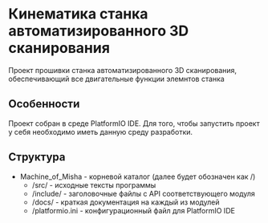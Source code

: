 # Кинематика станка автоматизированного 3D сканирования

Проект прошивки станка автоматизированного 3D сканирования, обеспечивающий
все двигательные функции элемнтов станка

## Особенности

Проект собран в среде PlatformIO IDE. Для того, чтобы запустить
проект у себя необходимо иметь данную среду разработки.

## Структура

- Machine_of_Misha - корневой каталог (далее будет обозначен как /)
    - /src/ - исходные тексты программы
    - /include/ - заголовочные файлы с API соответствующего модуля
    - /docs/ - краткая документация на каждый из модулей
    - /platformio.ini - конфигурационный файл для PlatformIO IDE
